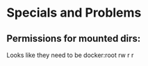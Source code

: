 # Specials and Problems

## Permissions for mounted dirs:

Looks like they need to be docker:root rw r r


